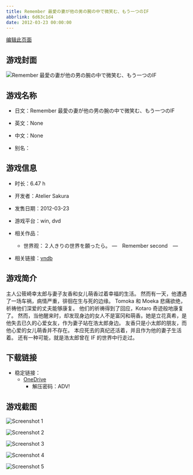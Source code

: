 ```yaml
---
title: Remember 最愛の妻が他の男の腕の中で微笑む、もう一つのIF
abbrlink: 6d63c1d4
date: 2012-03-23 00:00:00
---
```

[编辑此页面](https://github.com/ACG-3/ADV3-source/blob/main/source/_posts/games/Remember%20%E6%9C%80%E6%84%9B%E3%81%AE%E5%A6%BB%E3%81%8C%E4%BB%96%E3%81%AE%E7%94%B7%E3%81%AE%E8%85%95%E3%81%AE%E4%B8%AD%E3%81%A7%E5%BE%AE%E7%AC%91%E3%82%80%E3%80%81%E3%82%82%E3%81%86%E4%B8%80%E3%81%A4%E3%81%AEIF.md)

## 游戏封面

![Remember 最愛の妻が他の男の腕の中で微笑む、もう一つのIF](https://pan.timero.xyz/d/onedrive/img_lib_001/Remember%20%E6%9C%80%E6%84%9B%E3%81%AE%E5%A6%BB%E3%81%8C%E4%BB%96%E3%81%AE%E7%94%B7%E3%81%AE%E8%85%95%E3%81%AE%E4%B8%AD%E3%81%A7%E5%BE%AE%E7%AC%91%E3%82%80%E3%80%81%E3%82%82%E3%81%86%E4%B8%80%E3%81%A4%E3%81%AEIF_cover.avif)


## 游戏名称

- 日文：Remember 最愛の妻が他の男の腕の中で微笑む、もう一つのIF
- 英文：None
- 中文：None

- 别名：


## 游戏信息

- 时长：6.47 h
- 开发者：Atelier Sakura
- 发售日期：2012-03-23
- 游戏平台：win, dvd
- 相关作品：
   - 世界观：２人きりの世界を願ったら。 ―　Remember second　―

- 相关链接：[vndb](https://vndb.org/v9330)


## 游戏简介

主人公筱崎幸太郎与妻子友香和女儿萌香过着幸福的生活。
然而有一天，他遭遇了一场车祸，病情严重，徘徊在生与死的边缘。
Tomoka 和 Moeka 悲痛欲绝，祈祷他们深爱的丈夫能够康复。
他们的祈祷得到了回应，Kotaro 奇迹般地康复了。
然而，当他醒来时，却发现身边的女人不是富冈和萌香。她是立花真希，是他失去已久的心爱女友，作为妻子站在浩太郎身边。
友香只是小太郎的朋友，而他心爱的女儿萌香并不存在。
本应死去的真纪还活着，并且作为他的妻子生活着。
还有一种可能，就是浩太郎曾在 IF 的世界中行走过。


## 下载链接

- 稳定链接：
    - [OneDrive](https://pan.timero.xyz/onedrive/adv_lib_001/Remember%20%E6%9C%80%E6%84%9B%E3%81%AE%E5%A6%BB%E3%81%8C%E4%BB%96%E3%81%AE%E7%94%B7%E3%81%AE%E8%85%95%E3%81%AE%E4%B8%AD%E3%81%A7%E5%BE%AE%E7%AC%91%E3%82%80%E3%80%81%E3%82%82%E3%81%86%E4%B8%80%E3%81%A4%E3%81%AEIF)
        - 解压密码：ADV!



## 游戏截图


![Screenshot 1](https://pan.timero.xyz/d/onedrive/img_lib_001/Remember%20%E6%9C%80%E6%84%9B%E3%81%AE%E5%A6%BB%E3%81%8C%E4%BB%96%E3%81%AE%E7%94%B7%E3%81%AE%E8%85%95%E3%81%AE%E4%B8%AD%E3%81%A7%E5%BE%AE%E7%AC%91%E3%82%80%E3%80%81%E3%82%82%E3%81%86%E4%B8%80%E3%81%A4%E3%81%AEIF_Screenshot_1.avif)

![Screenshot 2](https://pan.timero.xyz/d/onedrive/img_lib_001/Remember%20%E6%9C%80%E6%84%9B%E3%81%AE%E5%A6%BB%E3%81%8C%E4%BB%96%E3%81%AE%E7%94%B7%E3%81%AE%E8%85%95%E3%81%AE%E4%B8%AD%E3%81%A7%E5%BE%AE%E7%AC%91%E3%82%80%E3%80%81%E3%82%82%E3%81%86%E4%B8%80%E3%81%A4%E3%81%AEIF_Screenshot_2.avif)

![Screenshot 3](https://pan.timero.xyz/d/onedrive/img_lib_001/Remember%20%E6%9C%80%E6%84%9B%E3%81%AE%E5%A6%BB%E3%81%8C%E4%BB%96%E3%81%AE%E7%94%B7%E3%81%AE%E8%85%95%E3%81%AE%E4%B8%AD%E3%81%A7%E5%BE%AE%E7%AC%91%E3%82%80%E3%80%81%E3%82%82%E3%81%86%E4%B8%80%E3%81%A4%E3%81%AEIF_Screenshot_3.avif)

![Screenshot 4](https://pan.timero.xyz/d/onedrive/img_lib_001/Remember%20%E6%9C%80%E6%84%9B%E3%81%AE%E5%A6%BB%E3%81%8C%E4%BB%96%E3%81%AE%E7%94%B7%E3%81%AE%E8%85%95%E3%81%AE%E4%B8%AD%E3%81%A7%E5%BE%AE%E7%AC%91%E3%82%80%E3%80%81%E3%82%82%E3%81%86%E4%B8%80%E3%81%A4%E3%81%AEIF_Screenshot_4.avif)

![Screenshot 5](https://pan.timero.xyz/d/onedrive/img_lib_001/Remember%20%E6%9C%80%E6%84%9B%E3%81%AE%E5%A6%BB%E3%81%8C%E4%BB%96%E3%81%AE%E7%94%B7%E3%81%AE%E8%85%95%E3%81%AE%E4%B8%AD%E3%81%A7%E5%BE%AE%E7%AC%91%E3%82%80%E3%80%81%E3%82%82%E3%81%86%E4%B8%80%E3%81%A4%E3%81%AEIF_Screenshot_5.avif)

